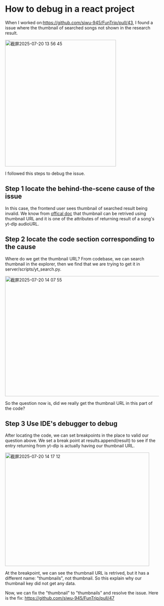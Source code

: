 # How to debug in a react project
When I worked on:https://github.com/siwu-945/FunTrip/pull/43, I found a issue where the thumbnail of searched songs not shown in the research result.

<img width="363" height="414" alt="截屏2025-07-20 13 56 45" src="https://github.com/user-attachments/assets/a91215af-41a0-4a13-8b72-134c34257c0b" />

I followed this steps to debug the issue.

## Step 1 locate the behind-the-scene cause of the issue

In this case, the frontend user sees thumbnail of searched result being invalid. We know from [offical doc](https://github.com/yt-dlp/yt-dlp) that thumbnail can be retrived using thumbnail URL and it is one of the attributes of returning result of a song's yt-dlp audioURL.


## Step 2 locate the code section corresponding to the cause
Where do we get the thumbnail URL? From codebase, we can search thumbnail in the explorer, then we find that we are trying to get it in server/scripts/yt_search.py. 

<img width="641" height="393" alt="截屏2025-07-20 14 07 55" src="https://github.com/user-attachments/assets/557f792a-1de0-4dcb-854c-d7830e6ee9f2" />

So the question now is, did we really get the thumbnail URL in this part of the code?

## Step 3 Use IDE's debugger to debug

After locating the code, we can set breakpoints in the place to valid our question above. We set a break point at results.append(result) to see if the entry returning from yt-dlp is actually having our thumbnail URL.

<img width="472" height="371" alt="截屏2025-07-20 14 17 12" src="https://github.com/user-attachments/assets/e569daed-707a-413f-9fbc-d50027531b83" />

At the breakpoint, we can see the thumbnail URL is retrived, but it has a different name: "thumbnails", not thumbnail. So this explain why our thumbnail key did not get any data.

Now, we can fix the "thumbnail" to "thumbnails" and resolve the issue.
Here is the fix: https://github.com/siwu-945/FunTrip/pull/47
